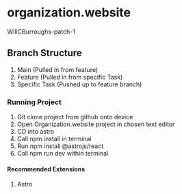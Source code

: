 # organization.website

WillCBurroughs-patch-1

## Branch Structure

1. Main (Pulled in from feature)
2. Feature (Pulled in from specific Task)
3. Specific Task (Pushed up to feature branch)

### Running Project

1. Git clone project from github onto device
2. Open Organization.website project in chosen text editor
3. CD into astro
4. Call npm install in terminal
5. Run npm install @astrojs/react
6. Call npm run dev within terminal

#### Recommended Extensions

1. Astro
